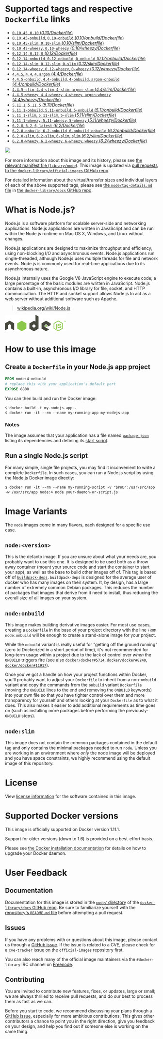 # Supported tags and respective `Dockerfile` links

-	[`0.10.45`, `0.10` (*0.10/Dockerfile*)](https://github.com/nodejs/docker-node/blob/5e058d36cc69303d1f62d424615fa03e050f20ef/0.10/Dockerfile)
-	[`0.10.45-onbuild`, `0.10-onbuild` (*0.10/onbuild/Dockerfile*)](https://github.com/nodejs/docker-node/blob/5e058d36cc69303d1f62d424615fa03e050f20ef/0.10/onbuild/Dockerfile)
-	[`0.10.45-slim`, `0.10-slim` (*0.10/slim/Dockerfile*)](https://github.com/nodejs/docker-node/blob/5e058d36cc69303d1f62d424615fa03e050f20ef/0.10/slim/Dockerfile)
-	[`0.10.45-wheezy`, `0.10-wheezy` (*0.10/wheezy/Dockerfile*)](https://github.com/nodejs/docker-node/blob/5e058d36cc69303d1f62d424615fa03e050f20ef/0.10/wheezy/Dockerfile)
-	[`0.12.14`, `0.12`, `0` (*0.12/Dockerfile*)](https://github.com/nodejs/docker-node/blob/6778e14c0c1ae53cc413f77a94c21c7cf05f651f/0.12/Dockerfile)
-	[`0.12.14-onbuild`, `0.12-onbuild`, `0-onbuild` (*0.12/onbuild/Dockerfile*)](https://github.com/nodejs/docker-node/blob/6778e14c0c1ae53cc413f77a94c21c7cf05f651f/0.12/onbuild/Dockerfile)
-	[`0.12.14-slim`, `0.12-slim`, `0-slim` (*0.12/slim/Dockerfile*)](https://github.com/nodejs/docker-node/blob/6778e14c0c1ae53cc413f77a94c21c7cf05f651f/0.12/slim/Dockerfile)
-	[`0.12.14-wheezy`, `0.12-wheezy`, `0-wheezy` (*0.12/wheezy/Dockerfile*)](https://github.com/nodejs/docker-node/blob/6778e14c0c1ae53cc413f77a94c21c7cf05f651f/0.12/wheezy/Dockerfile)
-	[`4.4.5`, `4.4`, `4`, `argon` (*4.4/Dockerfile*)](https://github.com/nodejs/docker-node/blob/fdcbbd6445c70290c50396cba2b2b67357a00629/4.4/Dockerfile)
-	[`4.4.5-onbuild`, `4.4-onbuild`, `4-onbuild`, `argon-onbuild` (*4.4/onbuild/Dockerfile*)](https://github.com/nodejs/docker-node/blob/fdcbbd6445c70290c50396cba2b2b67357a00629/4.4/onbuild/Dockerfile)
-	[`4.4.5-slim`, `4.4-slim`, `4-slim`, `argon-slim` (*4.4/slim/Dockerfile*)](https://github.com/nodejs/docker-node/blob/fdcbbd6445c70290c50396cba2b2b67357a00629/4.4/slim/Dockerfile)
-	[`4.4.5-wheezy`, `4.4-wheezy`, `4-wheezy`, `argon-wheezy` (*4.4/wheezy/Dockerfile*)](https://github.com/nodejs/docker-node/blob/fdcbbd6445c70290c50396cba2b2b67357a00629/4.4/wheezy/Dockerfile)
-	[`5.11.1`, `5.11`, `5` (*5.11/Dockerfile*)](https://github.com/nodejs/docker-node/blob/cbdacad677bafa044140610f851bed00254de1ca/5.11/Dockerfile)
-	[`5.11.1-onbuild`, `5.11-onbuild`, `5-onbuild` (*5.11/onbuild/Dockerfile*)](https://github.com/nodejs/docker-node/blob/cbdacad677bafa044140610f851bed00254de1ca/5.11/onbuild/Dockerfile)
-	[`5.11.1-slim`, `5.11-slim`, `5-slim` (*5.11/slim/Dockerfile*)](https://github.com/nodejs/docker-node/blob/cbdacad677bafa044140610f851bed00254de1ca/5.11/slim/Dockerfile)
-	[`5.11.1-wheezy`, `5.11-wheezy`, `5-wheezy` (*5.11/wheezy/Dockerfile*)](https://github.com/nodejs/docker-node/blob/cbdacad677bafa044140610f851bed00254de1ca/5.11/wheezy/Dockerfile)
-	[`6.2.0`, `6.2`, `6`, `latest` (*6.2/Dockerfile*)](https://github.com/nodejs/docker-node/blob/9a4e5a31df1e7d1df8b3a2d74f23f340d5210ada/6.2/Dockerfile)
-	[`6.2.0-onbuild`, `6.2-onbuild`, `6-onbuild`, `onbuild` (*6.2/onbuild/Dockerfile*)](https://github.com/nodejs/docker-node/blob/9a4e5a31df1e7d1df8b3a2d74f23f340d5210ada/6.2/onbuild/Dockerfile)
-	[`6.2.0-slim`, `6.2-slim`, `6-slim`, `slim` (*6.2/slim/Dockerfile*)](https://github.com/nodejs/docker-node/blob/9a4e5a31df1e7d1df8b3a2d74f23f340d5210ada/6.2/slim/Dockerfile)
-	[`6.2.0-wheezy`, `6.2-wheezy`, `6-wheezy`, `wheezy` (*6.2/wheezy/Dockerfile*)](https://github.com/nodejs/docker-node/blob/9a4e5a31df1e7d1df8b3a2d74f23f340d5210ada/6.2/wheezy/Dockerfile)

[![](https://badge.imagelayers.io/node:latest.svg)](https://imagelayers.io/?images=node:0.10.45,node:0.10.45-onbuild,node:0.10.45-slim,node:0.10.45-wheezy,node:0.12.14,node:0.12.14-onbuild,node:0.12.14-slim,node:0.12.14-wheezy,node:4.4.5,node:4.4.5-onbuild,node:4.4.5-slim,node:4.4.5-wheezy,node:5.11.1,node:5.11.1-onbuild,node:5.11.1-slim,node:5.11.1-wheezy,node:6.2.0,node:6.2.0-onbuild,node:6.2.0-slim,node:6.2.0-wheezy)

For more information about this image and its history, please see [the relevant manifest file (`library/node`)](https://github.com/docker-library/official-images/blob/master/library/node). This image is updated via [pull requests to the `docker-library/official-images` GitHub repo](https://github.com/docker-library/official-images/pulls?q=label%3Alibrary%2Fnode).

For detailed information about the virtual/transfer sizes and individual layers of each of the above supported tags, please see [the `node/tag-details.md` file](https://github.com/docker-library/docs/blob/master/node/tag-details.md) in [the `docker-library/docs` GitHub repo](https://github.com/docker-library/docs).

# What is Node.js?

Node.js is a software platform for scalable server-side and networking applications. Node.js applications are written in JavaScript and can be run within the Node.js runtime on Mac OS X, Windows, and Linux without changes.

Node.js applications are designed to maximize throughput and efficiency, using non-blocking I/O and asynchronous events. Node.js applications run single-threaded, although Node.js uses multiple threads for file and network events. Node.js is commonly used for real-time applications due to its asynchronous nature.

Node.js internally uses the Google V8 JavaScript engine to execute code; a large percentage of the basic modules are written in JavaScript. Node.js contains a built-in, asynchronous I/O library for file, socket, and HTTP communication. The HTTP and socket support allows Node.js to act as a web server without additional software such as Apache.

> [wikipedia.org/wiki/Node.js](https://en.wikipedia.org/wiki/Node.js)

![logo](https://raw.githubusercontent.com/docker-library/docs/01c12653951b2fe592c1f93a13b4e289ada0e3a1/node/logo.png)

# How to use this image

## Create a `Dockerfile` in your Node.js app project

```dockerfile
FROM node:4-onbuild
# replace this with your application's default port
EXPOSE 8888
```

You can then build and run the Docker image:

```console
$ docker build -t my-nodejs-app .
$ docker run -it --rm --name my-running-app my-nodejs-app
```

### Notes

The image assumes that your application has a file named [`package.json`](https://docs.npmjs.com/files/package.json) listing its dependencies and defining its [start script](https://docs.npmjs.com/misc/scripts#default-values).

## Run a single Node.js script

For many simple, single file projects, you may find it inconvenient to write a complete `Dockerfile`. In such cases, you can run a Node.js script by using the Node.js Docker image directly:

```console
$ docker run -it --rm --name my-running-script -v "$PWD":/usr/src/app -w /usr/src/app node:4 node your-daemon-or-script.js
```

# Image Variants

The `node` images come in many flavors, each designed for a specific use case.

## `node:<version>`

This is the defacto image. If you are unsure about what your needs are, you probably want to use this one. It is designed to be used both as a throw away container (mount your source code and start the container to start your app), as well as the base to build other images off of. This tag is based off of [`buildpack-deps`](https://registry.hub.docker.com/_/buildpack-deps/). `buildpack-deps` is designed for the average user of docker who has many images on their system. It, by design, has a large number of extremely common Debian packages. This reduces the number of packages that images that derive from it need to install, thus reducing the overall size of all images on your system.

## `node:onbuild`

This image makes building derivative images easier. For most use cases, creating a `Dockerfile` in the base of your project directory with the line `FROM node:onbuild` will be enough to create a stand-alone image for your project.

While the `onbuild` variant is really useful for "getting off the ground running" (zero to Dockerized in a short period of time), it's not recommended for long-term usage within a project due to the lack of control over *when* the `ONBUILD` triggers fire (see also [`docker/docker#5714`](https://github.com/docker/docker/issues/5714), [`docker/docker#8240`](https://github.com/docker/docker/issues/8240), [`docker/docker#11917`](https://github.com/docker/docker/issues/11917)).

Once you've got a handle on how your project functions within Docker, you'll probably want to adjust your `Dockerfile` to inherit from a non-`onbuild` variant and copy the commands from the `onbuild` variant `Dockerfile` (moving the `ONBUILD` lines to the end and removing the `ONBUILD` keywords) into your own file so that you have tighter control over them and more transparency for yourself and others looking at your `Dockerfile` as to what it does. This also makes it easier to add additional requirements as time goes on (such as installing more packages before performing the previously-`ONBUILD` steps).

## `node:slim`

This image does not contain the common packages contained in the default tag and only contains the minimal packages needed to run `node`. Unless you are working in an environment where *only* the node image will be deployed and you have space constraints, we highly recommend using the default image of this repository.

# License

View [license information](https://github.com/joyent/node/blob/master/LICENSE) for the software contained in this image.

# Supported Docker versions

This image is officially supported on Docker version 1.11.1.

Support for older versions (down to 1.6) is provided on a best-effort basis.

Please see [the Docker installation documentation](https://docs.docker.com/installation/) for details on how to upgrade your Docker daemon.

# User Feedback

## Documentation

Documentation for this image is stored in the [`node/` directory](https://github.com/docker-library/docs/tree/master/node) of the [`docker-library/docs` GitHub repo](https://github.com/docker-library/docs). Be sure to familiarize yourself with the [repository's `README.md` file](https://github.com/docker-library/docs/blob/master/README.md) before attempting a pull request.

## Issues

If you have any problems with or questions about this image, please contact us through a [GitHub issue](https://github.com/nodejs/docker-node/issues). If the issue is related to a CVE, please check for [a `cve-tracker` issue on the `official-images` repository first](https://github.com/docker-library/official-images/issues?q=label%3Acve-tracker).

You can also reach many of the official image maintainers via the `#docker-library` IRC channel on [Freenode](https://freenode.net).

## Contributing

You are invited to contribute new features, fixes, or updates, large or small; we are always thrilled to receive pull requests, and do our best to process them as fast as we can.

Before you start to code, we recommend discussing your plans through a [GitHub issue](https://github.com/nodejs/docker-node/issues), especially for more ambitious contributions. This gives other contributors a chance to point you in the right direction, give you feedback on your design, and help you find out if someone else is working on the same thing.
